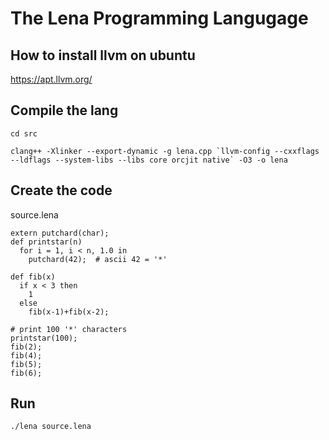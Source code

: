 # The Lena Programming Langugage

## How to install llvm on ubuntu
https://apt.llvm.org/

## Compile the lang
```
cd src

clang++ -Xlinker --export-dynamic -g lena.cpp `llvm-config --cxxflags --ldflags --system-libs --libs core orcjit native` -O3 -o lena
```

## Create the code 
source.lena
```
extern putchard(char);
def printstar(n)
  for i = 1, i < n, 1.0 in
    putchard(42);  # ascii 42 = '*'

def fib(x)
  if x < 3 then
    1
  else
    fib(x-1)+fib(x-2);

# print 100 '*' characters
printstar(100);
fib(2);
fib(4);
fib(5);
fib(6);
```

## Run 
```
./lena source.lena
```
